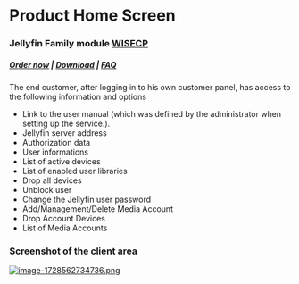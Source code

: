 # Product Home Screen

### Jellyfin Family module **[WISECP](https://puqcloud.com/link.php?id=78)** 

##### [Order now](https://puqcloud.com/index.php?rp=/store/wisecp-module-jellyfin-family) | [Download](https://download.puqcloud.com/WISECP/Product/PUQ_WISECP-Jellyfin-Family/) | [FAQ](https://faq.puqcloud.com/)

The end customer, after logging in to his own customer panel, has access to the following information and options

- Link to the user manual (which was defined by the administrator when setting up the service.).
- Jellyfin server address
- Authorization data
- User informations
- List of active devices
- List of enabled user libraries
- Drop all devices
- Unblock user
- Change the Jellyfin user password
- Add/Management/Delete Media Account
- Drop Account Devices
- List of Media Accounts

### Screenshot of the client area

[![image-1728562734736.png](https://doc.puq.info/uploads/images/gallery/2024-10/scaled-1680-/image-1728562734736.png)](https://doc.puq.info/uploads/images/gallery/2024-10/image-1728562734736.png)